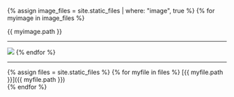 {% assign image_files = site.static_files | where: "image", true %}
{% for myimage in image_files %}

  {{ myimage.path }}
  
  ----

  <img src="{{ myimage.path }}" />
{% endfor %}

---

{% assign files = site.static_files %}
{% for myfile in files %}
  [{{ myfile.path }}]({{ myfile.path }})  
{% endfor %}
